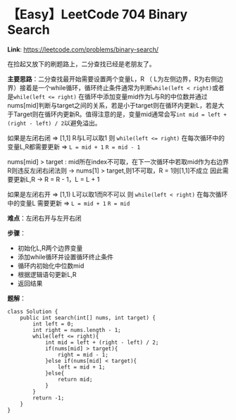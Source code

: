 # 【Easy】LeetCode 704 Binary Search
**Link**: https://leetcode.com/problems/binary-search/

在捡起又放下的刷题路上，二分查找已经是老朋友了。

**主要思路**：二分查找最开始需要设置两个变量L，R （ L为左侧边界，R为右侧边界）接着是一个while循环，循环终止条件通常为判断`while(left < right)`或者是`while(left <= right)` 
在循环中添加变量mid作为L与R的中位数并通过nums[mid]判断与target之间的关系，若是小于target则在循环内更新L，若是大于Target则在循环内更新R。值得注意的是，变量mid通常会写`int mid = left + (right - left) / 2`以避免溢出。

如果是左闭右闭 => [1,1] R与L可以取1 则 `while(left <= right)` 在每次循环中的变量L,R都需要更新 => `L = mid + 1` `R = mid - 1` 

nums[mid] > target : mid所在index不可取，在下一次循环中若取mid作为右边界R则违反左闭右闭法则 -> nums[1] > target,则1不可取，R = 1则[1,1]不成立 因此需要更新L,R -> R = R - 1，L = L + 1

如果是左闭右开 => [1,1) L可以取1而R不可以 则 `while(left < right)` 在每次循环中的变量L 需要更新 => `L = mid + 1` `R = mid`



**难点**：左闭右开与左开右闭



**步骤**：

- 初始化L,R两个边界变量
- 添加while循环并设置循环终止条件
- 循环内初始化中位数mid
- 根据逻辑语句更新L,R
- 返回结果

**题解**：
```
class Solution {
    public int search(int[] nums, int target) {
        int left = 0;
        int right = nums.length - 1;
        while(left <= right){
            int mid = left + (right - left) / 2;
            if(nums[mid] > target){
                right = mid - 1;
            }else if(nums[mid] < target){
                left = mid + 1;
            }else{
                return mid;
            }
        }
        return -1;
    }
}
```
